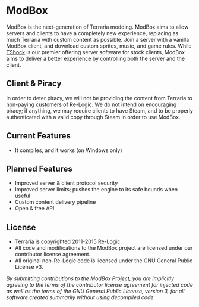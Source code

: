 # ModBox

ModBox is the next-generation of Terraria modding. ModBox aims to allow servers and clients to have a completely new experience, replacing as much Terraria with custom content as possible. Join a server with a vanilla ModBox client, and download custom sprites, music, and game rules. While [TShock](https://github.com/NyxStudios/TShock) is our premier offering server software for stock clients, ModBox aims to deliver a better experience by controlling both the server and the client. 

## Client & Piracy

In order to deter piracy, we will not be providing the content from Terraria to non-paying customers of Re-Logic. We do not intend on encouraging piracy; if anything, we may require clients to have Steam, and to be properly authenticated with a valid copy through Steam in order to use ModBox.

## Current Features

* It compiles, and it works (on Windows only)

## Planned Features

* Improved server & client protocol security
* Improved server limits; pushes the engine to its safe bounds when useful
* Custom content delivery pipeline
* Open & free API

## License

* Terraria is copyrighted 2011-2015 Re-Logic.
* All code and modifications to the ModBox project are licensed under our contributor license agreement.
* All original non-Re-Logic code is licensed under the GNU General Public License v3.

_By submitting contributions to the ModBox Project, you are implicitly agreeing to the terms of the contributor license agreement for injected code as well as the terms of the GNU General Public License, version 3, for all software created summarily without using decompiled code._

